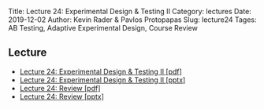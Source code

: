 Title: Lecture 24: Experimental Design & Testing II
Category: lectures
Date: 2019-12-02
Author: Kevin Rader & Pavlos Protopapas
Slug: lecture24
Tages: AB Testing, Adaptive Experimental Design, Course Review


## Lecture

- [Lecture 24: Experimental Design & Testing II [pdf]]({attach}presentation/Lecture24_ABTesting2.pdf)
- [Lecture 24: Experimental Design & Testing II [pptx]]({attach}presentation/Lecture24_ABTesting2.pptx)
- [Lecture 24: Review [pdf]]({attach}presentation/Lecture24_Review.pdf)
- [Lecture 24: Review [pptx]]({attach}presentation/Lecture24_Review.pptx)
